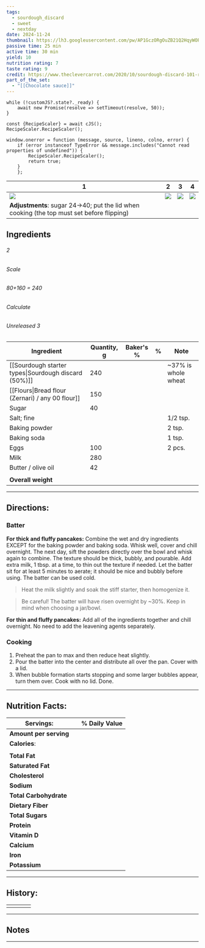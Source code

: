 ```yaml
---
tags:
  - sourdough_discard
  - sweet
  - nextday
date: 2024-11-24
thumbnail: https://lh3.googleusercontent.com/pw/AP1GczORgOuZB21Q2HqyWOPVua6DdT5CuI0ERX_2-n5IonvYkTgO3vtebzKXlkXoQFXPaQoS16afFtmftiW-TFmRlrO33KO2zV0NOMD-zRGwmS_tKdsXb97tC2xaoWCArDensY4-C6u3tvnhV5r-uHFats9L=w659-h879-s-no-gm?authuser=0
passive time: 25 min
active time: 30 min
yield: 10
nutrition rating: 7
taste rating: 9
credit: https://www.theclevercarrot.com/2020/10/sourdough-discard-101-recipes-faqs-answered-pancakes/
part_of_the_set:
  - "[[Chocolate sauce]]"
---
```

```dataviewjs
while (!customJS?.state?._ready) { 
	await new Promise(resolve => setTimeout(resolve, 50)); 
} 

const {RecipeScaler} = await cJS();
RecipeScaler.RecipeScaler();

window.onerror = function (message, source, lineno, colno, error) {
	if (error instanceof TypeError && message.includes("Cannot read properties of undefined")) {
		RecipeScaler.RecipeScaler();
		return true;
	}
    };
```

| 1                                                                                                                                                                                                                                   | 2                                                                                                                                                                                                                                   | 3                                                                                                                                                                                                                                   | 4                                                                                                                                                                                                                                   |
| ----------------------------------------------------------------------------------------------------------------------------------------------------------------------------------------------------------------------------------- | ----------------------------------------------------------------------------------------------------------------------------------------------------------------------------------------------------------------------------------- | ----------------------------------------------------------------------------------------------------------------------------------------------------------------------------------------------------------------------------------- | ----------------------------------------------------------------------------------------------------------------------------------------------------------------------------------------------------------------------------------- |
| ![](https://lh3.googleusercontent.com/pw/AP1GczMVTyG8mindspeXhUo-IyvC9dE6DlZXHn81xpdZgcxKOD58Jss1BNSFLbhedBNUMVwNofl9TstRs7p9PEqwGiQWfoCtQWVqzJSPKDeXeDstfCc0Ag-4QbkjIYk8qGHXh5fHl4S3S7K2iRphCEgr3VJd=w659-h879-s-no-gm?authuser=0) | ![](https://lh3.googleusercontent.com/pw/AP1GczM-60qtu0vJWVecwP1Oe2JASn83aFaE65WwplVytxZ6DrXIQf6lHPzIeveTtS3odYqoI3V_RBk0tgXltJgk-MBsHqCbSmNNQQEk2lTGzAhJ2jE6C-Y4-wjGQbfebmVuAze0KcT060KwuLkCRxiGrhPh=w659-h879-s-no-gm?authuser=0) | ![](https://lh3.googleusercontent.com/pw/AP1GczPS02YyzimQleVdRn5o3iR-ESQLj80Xr2V87GghVmkUfu2k7s6vMcUvT3ku7OdiyttmFimR-qMmTeC11UTXRQWCIK1iMHWUYLgw9RYw1h0WFseNwGQQmQOmrZtjTTj87IqttaS8Q5v829p5hhpZCivW=w659-h879-s-no-gm?authuser=0) | ![](https://lh3.googleusercontent.com/pw/AP1GczORgOuZB21Q2HqyWOPVua6DdT5CuI0ERX_2-n5IonvYkTgO3vtebzKXlkXoQFXPaQoS16afFtmftiW-TFmRlrO33KO2zV0NOMD-zRGwmS_tKdsXb97tC2xaoWCArDensY4-C6u3tvnhV5r-uHFats9L=w659-h879-s-no-gm?authuser=0) |
| **Adjustments**: sugar 24->40; put the lid when cooking (the top must set before flipping)                                                                                                                                          |                                                                                                                                                                                                                                     |                                                                                                                                                                                                                                     |                                                                                                                                                                                                                                     |

## Ingredients

###### 2
###### Scale
###### 80+160 = 240
###### Calculate
###### Unreleased 3

| Ingredient                                           | Quantity, g | Baker's % | %   | Note                |
| ---------------------------------------------------- | ----------- | --------- | --- | ------------------- |
| [[Sourdough starter types\|Sourdough discard (50%)]] | 240         |           |     | ~37% is whole wheat |
| [[Flours\|Bread flour (Zernari) / any 00 flour]]     | 150         |           |     |                     |
| Sugar                                                | 40          |           |     |                     |
| Salt; fine                                           |             |           |     | 1/2 tsp.            |
| Baking powder                                        |             |           |     | 2 tsp.              |
| Baking soda                                          |             |           |     | 1 tsp.              |
| Eggs                                                 | 100         |           |     | 2 pcs.              |
| Milk                                                 | 280         |           |     |                     |
| Butter / olive oil                                   | 42          |           |     |                     |
|                                                      |             |           |     |                     |
| **Overall weight**                                   |             |           |     |                     |




---
## Directions:

### Batter

**For thick and fluffy pancakes:** Combine the wet and dry ingredients EXCEPT for the baking powder and baking soda. Whisk well, cover and chill overnight. The next day, sift the powders directly over the bowl and whisk again to combine. The texture should be thick, bubbly, and pourable. Add extra milk, 1 tbsp. at a time, to thin out the texture if needed. Let the batter sit for at least 5 minutes to aerate; it should be nice and bubbly before using. The batter can be used cold. 

> Heat the milk slightly and soak the stiff starter, then homogenize it.

> Be careful! The batter will have risen overnight by ~30%. Keep in mind when choosing a jar/bowl.

**For thin and fluffy pancakes:** Add all of the ingredients together and chill overnight. No need to add the leavening agents separately.

### Cooking

1. Preheat the pan to max and then reduce heat slightly.
2. Pour the batter into the center and distribute all over the pan. Cover with a lid.
3. When bubble formation starts stopping and some larger bubbles appear, turn them over. Cook with no lid. Done.

---
## Nutrition Facts:

| **Servings:**          |       | % Daily Value |
| ---------------------- | ----- | ------------- |
| **Amount per serving** |       |               |
| **Calories**:          |       |               |
|                        |       |               |
| **Total Fat**          |       |               |
| **Saturated Fat**      |       |               |
| **Cholesterol**        |       |               |
| **Sodium**             |       |               |
| **Total Carbohydrate** |       |               |
| **Dietary Fiber**      |       |               |
| **Total Sugars**       |       |               |
| **Protein**            |       |               |
| **Vitamin D**          |       |               |
| **Calcium**            |       |               |
| **Iron**               |       |               |
| **Potassium**          |       |               |

---
## History:

|     |                   |                   |                   |
| --- | ----------------- | ----------------- | ----------------- |
|     |                   |                   |                   |


---
## Notes


>

---



